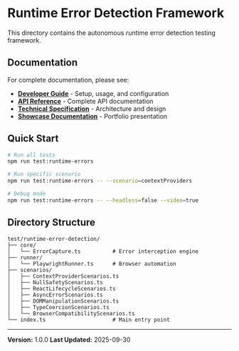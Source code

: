 # Runtime Error Detection Framework

This directory contains the autonomous runtime error detection testing framework.

## Documentation

For complete documentation, please see:

- **[Developer Guide](../../docs/developer/testing/runtime-error-detection.md)** - Setup, usage, and configuration
- **[API Reference](../../docs/components/testing/runtime-error-detection-api.md)** - Complete API documentation
- **[Technical Specification](../../docs/developer/testing/runtime-error-detection-spec.md)** - Architecture and design
- **[Showcase Documentation](../../docs/showcase/testing-framework.md)** - Portfolio presentation

## Quick Start

```bash
# Run all tests
npm run test:runtime-errors

# Run specific scenario
npm run test:runtime-errors -- --scenario=contextProviders

# Debug mode
npm run test:runtime-errors -- --headless=false --video=true
```

## Directory Structure

```
test/runtime-error-detection/
├── core/
│   └── ErrorCapture.ts          # Error interception engine
├── runner/
│   └── PlaywrightRunner.ts      # Browser automation
├── scenarios/
│   ├── ContextProviderScenarios.ts
│   ├── NullSafetyScenarios.ts
│   ├── ReactLifecycleScenarios.ts
│   ├── AsyncErrorScenarios.ts
│   ├── DOMManipulationScenarios.ts
│   ├── TypeCoercionScenarios.ts
│   └── BrowserCompatibilityScenarios.ts
└── index.ts                     # Main entry point
```

---

**Version:** 1.0.0
**Last Updated:** 2025-09-30
